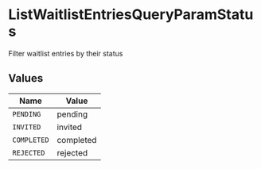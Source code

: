 # ListWaitlistEntriesQueryParamStatus

Filter waitlist entries by their status


## Values

| Name        | Value       |
| ----------- | ----------- |
| `PENDING`   | pending     |
| `INVITED`   | invited     |
| `COMPLETED` | completed   |
| `REJECTED`  | rejected    |